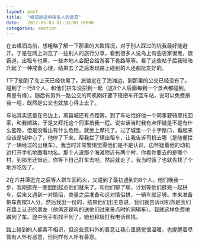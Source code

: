 ```yaml
---
layout: post
title:  "嵊泗旅途中陌生人的善意"
date:   2017-05-03 01:18:00 +0000
categories: emotion
---
```

在去嵊泗岛前，想粗略了解一下那里的大致情况，对于别人踩过的坑我最好能避开。于是在网上浏览了一些别人的旅行分享，看到很多人说岛上有些店家很黑，很霸道。出租车也黑，一些本地人会配合给游客下套路等等。看了这些帖子后我暗暗升起了一种戒备心理，结果去了之后发现路上碰到的人还都挺友好的。

1下了船到了岛上天已经快黑了。旅馆定在了海滩边，到那里的公交已经没有了。碰到了一行8个人，和他们拼车没拼到一起（这8个人后面每到一个景点都碰到，真是有缘）。随后有另外一路公交的司机刚好要下班把车开回车站，说可以免费捎我一程，既然是公交也就放心得上去了。

车站其实还是在岛边上，离县城还有点距离。到了车站恰好他一个同事要骑摩托回家，和我顺路，于是又拜托这个同事捎我一程。说实话当时我有点怀疑是不是有什么套路，但是没看出有什么危险，就坐上摩托了。过了城里一个十字路口，看起来应该是城中心了，他停了下来。帮我拦了辆出租车，让我告诉司机去哪（是随便拦了一辆经过的出租车）。我当时非常警惕觉得他们是不是认识，边怀疑着他的动机边打开手机地图看地名。那个人说那个海滩附近有两个村，你看你要去的是哪个村，到那里还很远，你等下自己打车去吧，然后就走了。我当时饿了也就先找了个地方吃饭了。

2在六井潭逛完之后等人拼车回码头，又碰到了最初遇到的8个人。他们晚我一步，我刚逛完一圈回到起点他们就来了。和他们聊了聊，计划等他们逛完一起拼车，后来又遇到一对情侣，商量之后准备和这对情侣拼，一辆车就足够。本来准备把车费按3人分，然后我出一份的，结果他们出主意说，我们就告诉司机你是我们在路上认识的朋友（他俩还是叫的送他们过来景点时的同辆车）。我就这样免费地蹭到了车。途中我手机找不到了，她也积极打我电话帮找。

路上碰到的人都素不相识，但这些意料外的善意让我心里感觉很温暖，也提醒着尽管有人怀有恶意，但同样有人怀有善意。